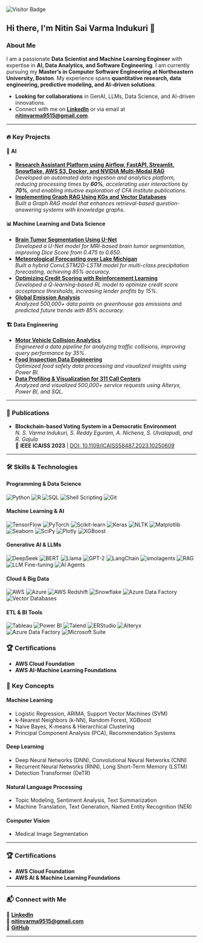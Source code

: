 ![Visitor Badge](https://visitor-badge.laobi.icu/badge?page_id=nitinvarma.nitinvarma)
## Hi there, I'm Nitin Sai Varma Indukuri 👋

### About Me

I am a passionate **Data Scientist and Machine Learning Engineer** with expertise in **AI, Data Analytics, and Software Engineering**. I am currently pursuing my **Master’s in Computer Software Engineering at Northeastern University, Boston**. My experience spans **quantitative research, data engineering, predictive modeling, and AI-driven solutions**.

- **Looking for collaborations** in GenAI, LLMs, Data Science, and AI-driven innovations.  
- Connect with me on **[LinkedIn](https://linkedin.com/in/nitin-varma-indukuri)** or via email at **nitinvarma9515@gmail.com**.

---

### 🔥 Key Projects  

#### 🤖 AI  
- **[Research Assistant Platform using Airflow, FastAPI, Streamlit, Snowflake, AWS S3, Docker, and NVIDIA Multi-Modal RAG](#)**  
  _Developed an automated data ingestion and analytics platform, reducing processing times by **60%**, accelerating user interactions by **70%**, and enabling intuitive exploration of CFA Institute publications._
- **[Implementing Graph RAG Using KGs and Vector Databases](#)**  
  _Built a Graph RAG model that enhances retrieval-based question-answering systems with knowledge graphs._  

#### 📊 Machine Learning and Data Science  
- **[Brain Tumor Segmentation Using U-Net](#)**  
  _Developed a U-Net model for MRI-based brain tumor segmentation, improving Dice Score from 0.475 to 0.650._  
- **[Meteorological Forecasting over Lake Michigan](#)**  
  _Built a hybrid ConvLSTM2D-LSTM model for multi-class precipitation forecasting, achieving 85% accuracy._  
- **[Optimizing Credit Scoring with Reinforcement Learning](#)**  
  _Developed a Q-learning-based RL model to optimize credit score acceptance thresholds, increasing lender profits by 15%._  
- **[Global Emission Analysis](#)**  
  _Analyzed 500,000+ data points on greenhouse gas emissions and predicted future trends with 85% accuracy._  

#### 🏗️ Data Engineering  
- **[Motor Vehicle Collision Analytics](#)**  
  _Engineered a data pipeline for analyzing traffic collisions, improving query performance by 35%._  
- **[Food Inspection Data Engineering](#)**  
  _Optimized food safety data processing and visualized insights using Power BI._  
- **[Data Profiling & Visualization for 311 Call Centers](#)**  
  _Analyzed and visualized 500,000+ service requests using Alteryx, Power BI, and SQL._  

---

### 📜 Publications  
- **Blockchain-based Voting System in a Democratic Environment**  
  _N. S. Varma Indukuri, S. Reddy Eguram, A. Nichena, S. Ulvalapudi, and R. Gajula_  
  📖 **IEEE ICAISS 2023** | [DOI: 10.1109/ICAISS58487.2023.10250609](https://doi.org/10.1109/ICAISS58487.2023.10250609)  

---
### 🛠️ Skills & Technologies  

#### **Programming & Data Science**  
![Python](https://img.shields.io/badge/Python-3776AB?logo=python&logoColor=white) ![R](https://img.shields.io/badge/R-276DC3?logo=r&logoColor=white) ![SQL](https://img.shields.io/badge/SQL-4479A1?logo=mysql&logoColor=white) ![Shell Scripting](https://img.shields.io/badge/Shell_Scripting-4EAA25?logo=gnu-bash&logoColor=white) ![Git](https://img.shields.io/badge/Git-F05032?logo=git&logoColor=white)  

#### **Machine Learning & AI**  
![TensorFlow](https://img.shields.io/badge/TensorFlow-FF6F00?logo=tensorflow&logoColor=white) ![PyTorch](https://img.shields.io/badge/PyTorch-EE4C2C?logo=pytorch&logoColor=white) ![Scikit-learn](https://img.shields.io/badge/Scikit--learn-F7931E?logo=scikit-learn&logoColor=white) ![Keras](https://img.shields.io/badge/Keras-D00000?logo=keras&logoColor=white) ![NLTK](https://img.shields.io/badge/NLTK-32CD32?logo=nltk&logoColor=white) ![Matplotlib](https://img.shields.io/badge/Matplotlib-11557C?logo=matplotlib&logoColor=white) ![Seaborn](https://img.shields.io/badge/Seaborn-008080?logo=seaborn&logoColor=white) ![SciPy](https://img.shields.io/badge/SciPy-8CAAE6?logo=scipy&logoColor=white) ![Plotly](https://img.shields.io/badge/Plotly-3F4F75?logo=plotly&logoColor=white) ![XGBoost](https://img.shields.io/badge/XGBoost-DA251D?logo=xgboost&logoColor=white)  

#### **Generative AI & LLMs**  
![DeepSeek](https://img.shields.io/badge/DeepSeek-0077B5?logo=deepseek&logoColor=white) ![BERT](https://img.shields.io/badge/BERT-FFC107?logo=bert&logoColor=black) ![Llama](https://img.shields.io/badge/Llama-663399?logo=llama&logoColor=white) ![GPT-2](https://img.shields.io/badge/GPT--2-000000?logo=openai&logoColor=white) ![LangChain](https://img.shields.io/badge/LangChain-0055A4?logo=langchain&logoColor=white) ![smolagents](https://img.shields.io/badge/smolagents-FF4500?logo=agents&logoColor=white) ![RAG](https://img.shields.io/badge/RAG-009688?logo=rag&logoColor=white) ![LLM Fine-tuning](https://img.shields.io/badge/LLM_Fine--tuning-4CAF50?logo=ai&logoColor=white) ![AI Agents](https://img.shields.io/badge/AI_Agents-673AB7?logo=ai&logoColor=white)  

#### **Cloud & Big Data**  
![AWS](https://img.shields.io/badge/Amazon_AWS-232F3E?logo=amazon-aws&logoColor=white) ![Azure](https://img.shields.io/badge/Microsoft_Azure-0089D6?logo=microsoft-azure&logoColor=white) ![AWS Redshift](https://img.shields.io/badge/AWS_Redshift-8C4F72?logo=amazon-redshift&logoColor=white) ![Snowflake](https://img.shields.io/badge/Snowflake-29B5E8?logo=snowflake&logoColor=white) ![Azure Data Factory](https://img.shields.io/badge/Azure_Data_Factory-0078D4?logo=azure&logoColor=white) ![Vector Databases](https://img.shields.io/badge/Vector_Database-FF6F00?logo=database&logoColor=white)  

#### **ETL & BI Tools**  
![Tableau](https://img.shields.io/badge/Tableau-E97627?logo=tableau&logoColor=white) ![Power BI](https://img.shields.io/badge/Power_BI-F2C811?logo=power-bi&logoColor=black) ![Talend](https://img.shields.io/badge/Talend-FF6F00?logo=talend&logoColor=white) ![ERStudio](https://img.shields.io/badge/ERStudio-0077B5?logo=database&logoColor=white) ![Alteryx](https://img.shields.io/badge/Alteryx-00AEEF?logo=alteryx&logoColor=white) ![Azure Data Factory](https://img.shields.io/badge/Azure_Data_Factory-0078D4?logo=azure&logoColor=white) ![Microsoft Suite](https://img.shields.io/badge/Microsoft_Suite-00A4EF?logo=microsoft&logoColor=white)  


### 🏆 Certifications  
- **AWS Cloud Foundation**  
- **AWS AI-Machine Learning Foundations**  

### 🎯 Key Concepts  

#### **Machine Learning**  
- Logistic Regression, ARIMA, Support Vector Machines (SVM)  
- k-Nearest Neighbors (k-NN), Random Forest, XGBoost  
- Naive Bayes, K-means & Hierarchical Clustering  
- Principal Component Analysis (PCA), Recommendation Systems  

#### **Deep Learning**  
- Deep Neural Networks (DNN), Convolutional Neural Networks (CNN)  
- Recurrent Neural Networks (RNN), Long Short-Term Memory (LSTM)  
- Detection Transformer (DeTR)  

#### **Natural Language Processing**  
- Topic Modeling, Sentiment Analysis, Text Summarization  
- Machine Translation, Text Generation, Named Entity Recognition (NER)  

#### **Computer Vision**  
- Medical Image Segmentation  

---

### 🏆 Certifications  
- **AWS Cloud Foundation**  
- **AWS AI & Machine Learning Foundations**  

---

### 📬 Connect with Me  
🔗 **[LinkedIn](https://linkedin.com/in/nitin-varma-indukuri)**  
📧 **nitinvarma9515@gmail.com**  
📁 **[GitHub](https://github.com/nitinvarma)**  

---

